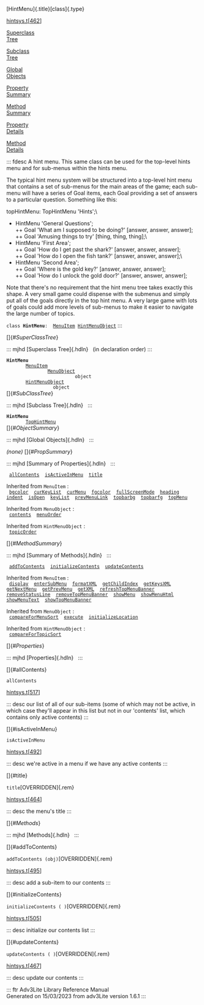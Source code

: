 [HintMenu]{.title}[class]{.type}

[hintsys.t](../file/hintsys.t.html)\[[462](../source/hintsys.t.html#462)\]

[Superclass\
Tree](#_SuperClassTree_)

[Subclass\
Tree](#_SubClassTree_)

[Global\
Objects](#_ObjectSummary_)

[Property\
Summary](#_PropSummary_)

[Method\
Summary](#_MethodSummary_)

[Property\
Details](#_Properties_)

[Method\
Details](#_Methods_)

::: fdesc
A hint menu. This same class can be used for the top-level hints menu
and for sub-menus within the hints menu.

The typical hint menu system will be structured into a top-level hint
menu that contains a set of sub-menus for the main areas of the game;
each sub-menu will have a series of Goal items, each Goal providing a
set of answers to a particular question. Something like this:

topHintMenu: TopHintMenu \'Hints\';\
+ HintMenu \'General Questions\';\
++ Goal \'What am I supposed to be doing?\' \[answer, answer, answer\];\
++ Goal \'Amusing things to try\' \[thing, thing, thing\];\
+ HintMenu \'First Area\';\
++ Goal \'How do I get past the shark?\' \[answer, answer, answer\];\
++ Goal \'How do I open the fish tank?\' \[answer, answer, answer\];\
+ HintMenu \'Second Area\';\
++ Goal \'Where is the gold key?\' \[answer, answer, answer\];\
++ Goal \'How do I unlock the gold door?\' \[answer, answer, answer\];

Note that there\'s no requirement that the hint menu tree takes exactly
this shape. A very small game could dispense with the submenus and
simply put all of the goals directly in the top hint menu. A very large
game with lots of goals could add more levels of sub-menus to make it
easier to navigate the large number of topics.

`class `**`HintMenu`**` :   `[`MenuItem`](../object/MenuItem.html)`   `[`HintMenuObject`](../object/HintMenuObject.html)
:::

[]{#_SuperClassTree_}

::: mjhd
[Superclass Tree]{.hdln}   (in declaration order)
:::

**`HintMenu`**\
`         `[`MenuItem`](../object/MenuItem.html)\
`                 `[`MenuObject`](../object/MenuObject.html)\
`                         object`\
`         `[`HintMenuObject`](../object/HintMenuObject.html)\
`                 object`\
[]{#_SubClassTree_}

::: mjhd
[Subclass Tree]{.hdln}  
:::

**`HintMenu`**\
`         `[`TopHintMenu`](../object/TopHintMenu.html)\
[]{#_ObjectSummary_}

::: mjhd
[Global Objects]{.hdln}  
:::

*(none)* []{#_PropSummary_}

::: mjhd
[Summary of Properties]{.hdln}  
:::

` `[`allContents`](#allContents)`  `[`isActiveInMenu`](#isActiveInMenu)`  `[`title`](#title)`  `

Inherited from `MenuItem` :\
` `[`bgcolor`](../object/MenuItem.html#bgcolor)`  `[`curKeyList`](../object/MenuItem.html#curKeyList)`  `[`curMenu`](../object/MenuItem.html#curMenu)`  `[`fgcolor`](../object/MenuItem.html#fgcolor)`  `[`fullScreenMode`](../object/MenuItem.html#fullScreenMode)`  `[`heading`](../object/MenuItem.html#heading)`  `[`indent`](../object/MenuItem.html#indent)`  `[`isOpen`](../object/MenuItem.html#isOpen)`  `[`keyList`](../object/MenuItem.html#keyList)`  `[`prevMenuLink`](../object/MenuItem.html#prevMenuLink)`  `[`topbarbg`](../object/MenuItem.html#topbarbg)`  `[`topbarfg`](../object/MenuItem.html#topbarfg)`  `[`topMenu`](../object/MenuItem.html#topMenu)`  `

Inherited from `MenuObject` :\
` `[`contents`](../object/MenuObject.html#contents)`  `[`menuOrder`](../object/MenuObject.html#menuOrder)`  `

Inherited from `HintMenuObject` :\
` `[`topicOrder`](../object/HintMenuObject.html#topicOrder)`  `

[]{#_MethodSummary_}

::: mjhd
[Summary of Methods]{.hdln}  
:::

` `[`addToContents`](#addToContents)`  `[`initializeContents`](#initializeContents)`  `[`updateContents`](#updateContents)`  `

Inherited from `MenuItem` :\
` `[`display`](../object/MenuItem.html#display)`  `[`enterSubMenu`](../object/MenuItem.html#enterSubMenu)`  `[`formatXML`](../object/MenuItem.html#formatXML)`  `[`getChildIndex`](../object/MenuItem.html#getChildIndex)`  `[`getKeysXML`](../object/MenuItem.html#getKeysXML)`  `[`getNextMenu`](../object/MenuItem.html#getNextMenu)`  `[`getPrevMenu`](../object/MenuItem.html#getPrevMenu)`  `[`getXML`](../object/MenuItem.html#getXML)`  `[`refreshTopMenuBanner`](../object/MenuItem.html#refreshTopMenuBanner)`  `[`removeStatusLine`](../object/MenuItem.html#removeStatusLine)`  `[`removeTopMenuBanner`](../object/MenuItem.html#removeTopMenuBanner)`  `[`showMenu`](../object/MenuItem.html#showMenu)`  `[`showMenuHtml`](../object/MenuItem.html#showMenuHtml)`  `[`showMenuText`](../object/MenuItem.html#showMenuText)`  `[`showTopMenuBanner`](../object/MenuItem.html#showTopMenuBanner)`  `

Inherited from `MenuObject` :\
` `[`compareForMenuSort`](../object/MenuObject.html#compareForMenuSort)`  `[`execute`](../object/MenuObject.html#execute)`  `[`initializeLocation`](../object/MenuObject.html#initializeLocation)`  `

Inherited from `HintMenuObject` :\
` `[`compareForTopicSort`](../object/HintMenuObject.html#compareForTopicSort)`  `

[]{#_Properties_}

::: mjhd
[Properties]{.hdln}  
:::

[]{#allContents}

`allContents`

[hintsys.t](../file/hintsys.t.html)\[[517](../source/hintsys.t.html#517)\]

::: desc
our list of all of our sub-items (some of which may not be active, in
which case they\'ll appear in this list but not in our \'contents\'
list, which contains only active contents)
:::

[]{#isActiveInMenu}

`isActiveInMenu`

[hintsys.t](../file/hintsys.t.html)\[[492](../source/hintsys.t.html#492)\]

::: desc
we\'re active in a menu if we have any active contents
:::

[]{#title}

`title`[OVERRIDDEN]{.rem}

[hintsys.t](../file/hintsys.t.html)\[[464](../source/hintsys.t.html#464)\]

::: desc
the menu\'s title
:::

[]{#_Methods_}

::: mjhd
[Methods]{.hdln}  
:::

[]{#addToContents}

`addToContents (obj)`[OVERRIDDEN]{.rem}

[hintsys.t](../file/hintsys.t.html)\[[495](../source/hintsys.t.html#495)\]

::: desc
add a sub-item to our contents
:::

[]{#initializeContents}

`initializeContents ( )`[OVERRIDDEN]{.rem}

[hintsys.t](../file/hintsys.t.html)\[[505](../source/hintsys.t.html#505)\]

::: desc
initialize our contents list
:::

[]{#updateContents}

`updateContents ( )`[OVERRIDDEN]{.rem}

[hintsys.t](../file/hintsys.t.html)\[[467](../source/hintsys.t.html#467)\]

::: desc
update our contents
:::

::: ftr
Adv3Lite Library Reference Manual\
Generated on 15/03/2023 from adv3Lite version 1.6.1
:::
